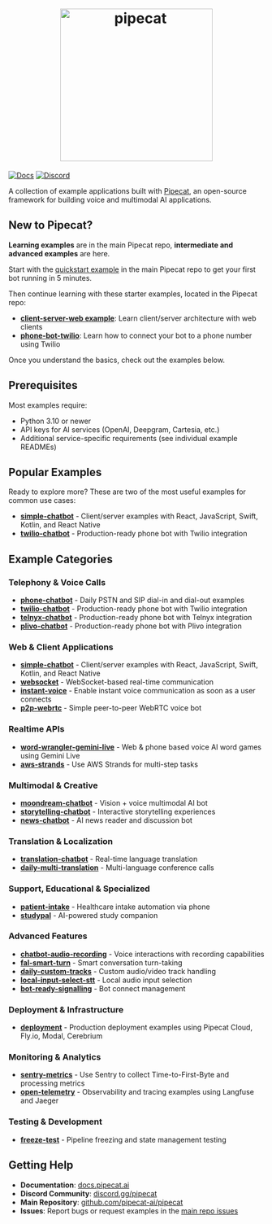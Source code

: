 <h1><div align="center">
 <img alt="pipecat" width="300px" height="auto" src="https://raw.githubusercontent.com/pipecat-ai/pipecat/main/pipecat.png">
</div></h1>

[![Docs](https://img.shields.io/badge/Documentation-blue)](https://docs.pipecat.ai) [![Discord](https://img.shields.io/discord/1239284677165056021)](https://discord.gg/pipecat)

A collection of example applications built with [Pipecat](https://github.com/pipecat-ai/pipecat), an open-source framework for building voice and multimodal AI applications.

## New to Pipecat?

**Learning examples** are in the main Pipecat repo, **intermediate and advanced examples** are here.

Start with the [quickstart example](https://github.com/pipecat-ai/pipecat/tree/main/examples/quickstart) in the main Pipecat repo to get your first bot running in 5 minutes.

Then continue learning with these starter examples, located in the Pipecat repo:

- **[client-server-web example](https://github.com/pipecat-ai/pipecat/tree/main/examples/client-server-web)**: Learn client/server architecture with web clients
- **[phone-bot-twilio](https://github.com/pipecat-ai/pipecat/tree/main/examples/phone-bot-twilio)**: Learn how to connect your bot to a phone number using Twilio

Once you understand the basics, check out the examples below.

## Prerequisites

Most examples require:

- Python 3.10 or newer
- API keys for AI services (OpenAI, Deepgram, Cartesia, etc.)
- Additional service-specific requirements (see individual example READMEs)

## Popular Examples

Ready to explore more? These are two of the most useful examples for common use cases:

- **[simple-chatbot](simple-chatbot/)** - Client/server examples with React, JavaScript, Swift, Kotlin, and React Native
- **[twilio-chatbot](twilio-chatbot/)** - Production-ready phone bot with Twilio integration

## Example Categories

### **Telephony & Voice Calls**

- **[phone-chatbot](phone-chatbot/)** - Daily PSTN and SIP dial-in and dial-out examples
- **[twilio-chatbot](twilio-chatbot/)** - Production-ready phone bot with Twilio integration
- **[telnyx-chatbot](telnyx-chatbot/)** - Production-ready phone bot with Telnyx integration
- **[plivo-chatbot](plivo-chatbot/)** - Production-ready phone bot with Plivo integration

### **Web & Client Applications**

- **[simple-chatbot](simple-chatbot/)** - Client/server examples with React, JavaScript, Swift, Kotlin, and React Native
- **[websocket](websocket/)** - WebSocket-based real-time communication
- **[instant-voice](instant-voice/)** - Enable instant voice communication as soon as a user connects
- **[p2p-webrtc](p2p-webrtc/)** - Simple peer-to-peer WebRTC voice bot

### **Realtime APIs**

- **[word-wrangler-gemini-live](word-wrangler-gemini-live/)** - Web & phone based voice AI word games using Gemini Live
- **[aws-strands](aws-strands/)** - Use AWS Strands for multi-step tasks

### **Multimodal & Creative**

- **[moondream-chatbot](moondream-chatbot/)** - Vision + voice multimodal AI bot
- **[storytelling-chatbot](storytelling-chatbot/)** - Interactive storytelling experiences
- **[news-chatbot](news-chatbot/)** - AI news reader and discussion bot

### **Translation & Localization**

- **[translation-chatbot](translation-chatbot/)** - Real-time language translation
- **[daily-multi-translation](daily-multi-translation/)** - Multi-language conference calls

### **Support, Educational & Specialized**

- **[patient-intake](patient-intake/)** - Healthcare intake automation via phone
- **[studypal](studypal/)** - AI-powered study companion

### **Advanced Features**

- **[chatbot-audio-recording](chatbot-audio-recording/)** - Voice interactions with recording capabilities
- **[fal-smart-turn](fal-smart-turn/)** - Smart conversation turn-taking
- **[daily-custom-tracks](daily-custom-tracks/)** - Custom audio/video track handling
- **[local-input-select-stt](local-input-select-stt/)** - Local audio input selection
- **[bot-ready-signalling](bot-ready-signalling/)** - Bot connect management

### **Deployment & Infrastructure**

- **[deployment](deployment/)** - Production deployment examples using Pipecat Cloud, Fly.io, Modal, Cerebrium

### **Monitoring & Analytics**

- **[sentry-metrics](sentry-metrics/)** - Use Sentry to collect Time-to-First-Byte and processing metrics
- **[open-telemetry](open-telemetry/)** - Observability and tracing examples using Langfuse and Jaeger

### **Testing & Development**

- **[freeze-test](freeze-test/)** - Pipeline freezing and state management testing

## Getting Help

- **Documentation**: [docs.pipecat.ai](https://docs.pipecat.ai)
- **Discord Community**: [discord.gg/pipecat](https://discord.gg/pipecat)
- **Main Repository**: [github.com/pipecat-ai/pipecat](https://github.com/pipecat-ai/pipecat)
- **Issues**: Report bugs or request examples in the [main repo issues](https://github.com/pipecat-ai/pipecat/issues)
